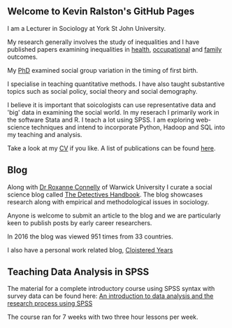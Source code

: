 ## Welcome to Kevin Ralston's GitHub Pages

I am a Lecturer in Sociology at York St John University.

My research generally involves the study of inequalities and I have published papers examining inequalities in [health](http://eprints.gla.ac.uk/105349/1/105349.pdf), [occupational](http://www.tandfonline.com/doi/full/10.1080/21582041.2016.1194452) and [family](https://dspace.stir.ac.uk/bitstream/1893/25286/1/Ralston_Gayle_Lambert_SRO_2016.pdf) outcomes. 

My [PhD](https://dspace.stir.ac.uk/bitstream/1893/9815/1/Childbearing_and_First_Birth_in_Scotland_16may12_v.1.4.pdf) examined social group variation in the timing of first birth. 

I specialise in teaching quantitative methods. I have also taught substantive topics such as social policy, social theory and social demography. 

I believe it is important that soicologists can use representative data and 'big' data in examining the social world. In my reserach I primarily work in the software Stata and R. I teach a lot using SPSS. I am exploring web-science techniques and intend to incorporate Python, Hadoop and SQL into my teaching and analysis.

Take a look at my [CV](https://github.com/kevralston/kevralston.github.io/blob/master/C.V.2017.v3.docx) if you like.
A list of publications can be found [here](https://cloisteredyears.wordpress.com/page2-2/).

## Blog

Along with [Dr Roxanne Connelly](http://www2.warwick.ac.uk/fac/soc/sociology/staff/connelly/) of Warwick University I curate a social science blog called [The Detectives Handbook](https://thedetectiveshandbook.wordpress.com/). The blog showcases research along with empirical and methodological issues in sociology. 

Anyone is welcome to submit an article to the blog and we are particularly keen to publish posts by early career researchers.

In 2016 the blog was viewed 951 times from 33 countries. 

I also have a personal work related blog, [Cloistered Years](https://cloisteredyears.wordpress.com/)

## Teaching Data Analysis in SPSS

The material for a complete introductory course using SPSS syntax with survey data can be found here: [An introduction to data analysis and the research process using SPSS](https://cloisteredyears.wordpress.com/data-analysis-in-spss/)

The course ran for 7 weeks with two three hour lessons per week.
